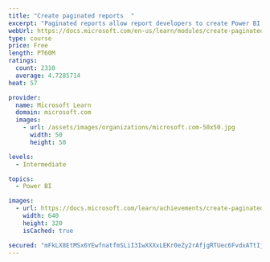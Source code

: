 ```yaml
---
title: "Create paginated reports  "
excerpt: "Paginated reports allow report developers to create Power BI artifacts that have tightly controlled rendering requirements. Paginated reports are ideal for creating sales invoices, receipts, purchase orders, and tabular data. This module will teach you how to create reports, add parameters, and work with tables and charts in paginated reports."
webUrl: https://docs.microsoft.com/en-us/learn/modules/create-paginated-reports-power-bi/
type: course
price: Free
length: PT60M
ratings:
  count: 2310
  average: 4.7285714
heat: 57

provider:
  name: Microsoft Learn
  domain: microsoft.com
  images:
    - url: /assets/images/organizations/microsoft.com-50x50.jpg
      width: 50
      height: 50

levels:
  - Intermediate

topics:
  - Power BI

images:
  - url: https://docs.microsoft.com/learn/achievements/create-paginated-reports-power-bi-social.png
    width: 640
    height: 320
    isCached: true

secured: "mFkLX8EtMSx6YEwfnatfmSLiI3IwXXXxLEKr0eZy2rAfjgRTUec6FvdxATtIjncXT88C+xt5jB0pIsTC8R5etvHYCl6r1QkeqQ58bTC0IIRz8/shtJqVBJBDxRuE+LchMYQjs88X/6zYAHn8ydadEndeK7cvP4Zc0y72j23KsckGGdQYy4BVBhR6calD0hoiT4PCwwcZ8o1YU4EImVBSZSXv8kUeOHS3PdC5TaOEgvGI/onQW3Nu6Mo/hH73talTaMMWOzZvaDpR8m06iips14n2GynD9BAcj2De/3ujnw1+bshPWK7u7gnq6EQoGFR5qhpt/bS79Khf1gOOpaLvos53NZKVwY+BTphj3HfdWBYJjofNs5xWWVZBEPLDJRJelAoCGdfKN7XXjMofA7XRqm21MU6LHgPqUGRB+dEUX1I=;3krQ86ax0NztC9V0YV2iBw=="
---
```


